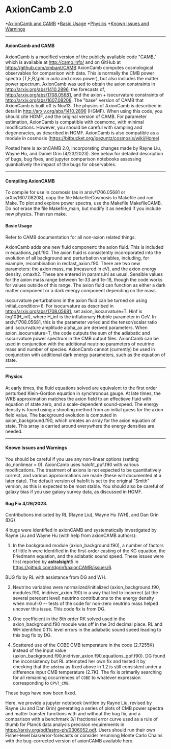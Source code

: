 # <a name="top"></a>AxionCamb 2.0
*[AxionCamb and CAMB](#intro)
*[Basic Usage](#basics)
*[Physics](#physics)
*[Known Issues and Warnings](#warnings)

----------------------------------------------------------------------
#### <a name="intro"></a>AxionCamb and CAMB

AxionCamb is a modified version of the publicly available code "CAMB," which is available at http://camb.info/ and on GitHub at https://github.com/cmbant/CAMB
AxionCamb computes cosmological observables for comparison with data. This is normally the CMB power spectra (T,E,B,\phi in auto and cross power), but also includes the matter power spectrum. AxionCamb was ued to obtain the axion constraints in http://arxiv.org/abs/1410.2896, the forecasts of, http://arxiv.org/abs/1708.05681, and the axion + isocurvature constraints of http://arxiv.org/abs/1607.08208.
The "base" version of CAMB that AxionCamb is built off is Nov13. 
The physics of AxionCamb is described in detail in http://arxiv.org/abs/1410.2896 (HGMF). When using this code, you should cite HGMF, and the original version of CAMB.
For parameter estimation, AxionCamb is compatible with cosmomc, with minimal modifications. However, you should be careful with sampling and degeneracies, as described in HGMF.
AxionCamb is also compatible as a module in cosmosis (https://bitbucket.org/joezuntz/cosmosis/wiki/Home)

Posted here is axionCAMB 2.0, incorporating changes made by Rayne Liu, Wayne Hu, and Daniel Grin (4/23/2023). See below for detailed description of bugs, bug fixes, and jupyter comparison notebooks assessing quantiatively the impact of the bugs for observables.



----------------------------------------------------------------------
#### <a name="basics"></a>Compiling AxionCAMB

To compile for use in cosmosis (as in arxiv/1706.05681 or arXiv/1607.08208), copy the file MakefileCosmosis to Makefile and run Make. To plot and explore power spectra, use the Makefile MakefileCAMB. Do not erase the file Makefile_main, but modify it as needed if you include new physics. Then run make.

#### <a name="basics"></a>Basic Usage

Refer to CAMB documentation for all non-axion related things. 

AxionCamb adds one new fluid component: the axion fluid. This is included in equations_ppf.f90.
The axion fluid is consistently incoroporated into the evolution of all background and perturbation variables, including, for example, recombination in recfast_axion.f90.
There are two new parameters: the axion mass, ma (measured in eV), and the axion energy density, omaxh2. These are entered in params.ini as usual.
Sensible values for the axion mass range between 1e-33 and 1e-18, though the code works for values outside of this range.
The axion fluid can function as either a dark matter component or a dark energy component depending on the mass.

Isocurvature perturbations in the axion fluid can be turned on using initial_condition=6. 
For isocurvature as described in http://arxiv.org/abs/1708.05681, set axion_isocurvature=T. Hinf is log10(H_inf), where H_inf is the inflationary Hubble parameter in GeV. In arxiv/1708.05681, this is the parameter varied and the tensor/scalar ratio and isocurvature amplitude alpha_ax are derived parameters.  When axion_isocurvature=T, the code outputs the sum of the adiabatic and isocurvature power spectrum in the CMB output files.
AxionCamb can be used in conjunction with the additional neutrino parameters of neutrino mass and number of species.
AxionCamb cannot (currently) be used in conjunction with additional dark energy parameters, such as the equation of state.

----------------------------------------------------------------------
#### <a name="physics"></a>Physics

At early times, the fluid equations solved are equivalent to the first order perturbed Klein-Gordon equation in synchronous gauge.
At late times, the WKB approximation matches the axion field to an effectieve fluid with equation of state zero, and a scale-dependent sound-speed.
The energy density is found using a shooting method from an initial guess for the axion field value. 
The background evolution is computed in axion_background.f90, which creates an array for the axion equation of state. This array is carried around everywhere the energy densities are needed.

----------------------------------------------------------------------
#### <a name="warnings"></a>Known Issues and Warnings

You should be careful if you use any non-linear options (setting do_nonlinear \= 0). AxionCamb uses halofit_ppf.f90 with various modifications. The treatment of axions is not expected to be quantitatively correct, and various approximations are made (these will documented at a later date). The default version of halofit is set to the original "Smith" version, as this is expected to be most stable.
You should also be careful of galaxy bias if you use galaxy survey data, as discussed in HGMF.

#### <a name="warnings"></a>Bug Fix 4/26/2023.
Contributions indicated by RL (Rayne Liu), Wayne Hu (WH), and Dan Grin (DG)

4 bugs were identified in axionCAMB and systematically investigated by Rayne Liu and Wayne Hu (with help from axionCAMB authors):

1) In the background module (axion_background.f90), a number of factors of little h were identified in the first-order casting of the KG equation, the Friedmann equation, and the adiabatic sound speed. These issues were first reported by 𝐚𝐬𝐭𝐫𝐚𝐥𝐬𝐢𝐠𝐡𝐭5 in https://github.com/dgrin1/axionCAMB/issues/6.

BUG fix by RL with assistance from DG and WH.

2) Neutrino variables were normalized/initialized (axion_background.f90, modules.f90, inidriver_axion.f90) in a way that led to incorrect (at the several perecent level) neutrino contributions to the energy density when mnu!=0 -- tests of the code for non-zero neutrino mass helped uncover this issue. This code fix is from DG.

3) One coefficient in the 8th order RK solved used in the axion_background.f90 module was off in the 3rd decimal place. RL and WH identified 0.1% level errors in the adiabatic sound speed leading to this bug fix by DG.

4) Scattered use of the COBE CMB temperature in the code (2.7255K) instead of the input value (axion_background.f90,inidriver_axion.f90,equations_ppf.f90). DG found the inconsistency but RL attempted her own fix and tested it by checking that the ``adotoa`` as fixed above in 1.2 is still consistent under a difference input CMB temperature (2.7K). The fix is primarily searching for all remaining occurrences of ``COBE`` to whatever expression corresponding to ``CP%T_CMB``.

These bugs have now been fixed. 

Here, we provide a jupyter notebook (written by Rayne Liu, revised by Rayne Liu and Dan Grin) generating a series of plots of CMB power spectra and matter transfer functions with and without the bug fix, and a comparison with a benchmark 3/l fractional error curve used as a rule of thumb for Planck data analysis precision requirements in https://arxiv.org/pdf/astro-ph/0306052.pdf. Users should run their own Fisher-level bias/error-forecasts or consider rerunning Monte Carlo Chains with the bug-corrected version of axionCAMB available here.






